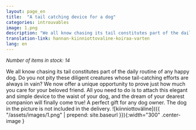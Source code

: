 ```yaml
---
layout: page_en
title:  "A tail catching device for a dog"
categories: introuvables
image: 1.png
description: "We all know chasing its tail constitutes part of the daily routine of any happy dog. Do you not pity these diligent creatures whose tail-catching efforts are always in vain? We now offer a unique opportunity to prove just how much you care for your beloved friend. All you need to do is to attach this elegant and simple device to the waist of your dog, and the dream of your dearest companion will finally come true! A perfect gift for any dog owner. The dog in the picture is not included in the delivery."
translation-link: hannan-kiinniottovaline-koiraa-varten
lang: en
---
```

<font size="2"><i>Number of items in stock: 14</i></font><br>

We all know chasing its tail constitutes part of the daily routine of any happy dog. Do you not pity these diligent creatures whose tail-catching efforts are always in vain? We now offer a unique opportunity to prove just how much you care for your beloved friend. All you need to do is to attach this elegant and simple device to the waist of your dog, and the dream of your dearest companion will finally come true! A perfect gift for any dog owner. The dog in the picture is not included in the delivery.
![kiinniottoväline]({{ "/assets/images/1.png" | prepend: site.baseurl }}){:width="300" .center-image }
